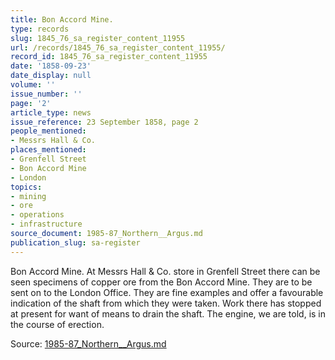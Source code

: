 ```yaml
---
title: Bon Accord Mine.
type: records
slug: 1845_76_sa_register_content_11955
url: /records/1845_76_sa_register_content_11955/
record_id: 1845_76_sa_register_content_11955
date: '1858-09-23'
date_display: null
volume: ''
issue_number: ''
page: '2'
article_type: news
issue_reference: 23 September 1858, page 2
people_mentioned:
- Messrs Hall & Co.
places_mentioned:
- Grenfell Street
- Bon Accord Mine
- London
topics:
- mining
- ore
- operations
- infrastructure
source_document: 1985-87_Northern__Argus.md
publication_slug: sa-register
---
```


Bon Accord Mine.  At Messrs Hall & Co. store in Grenfell Street there can be seen specimens of copper ore from the Bon Accord Mine.  They are to be sent on to the London Office.  They are fine examples and offer a favourable indication of the shaft from which they were taken.  Work there has stopped at present for want of means to drain the shaft.  The engine, we are told, is in the course of erection.

Source: [1985-87_Northern__Argus.md](/downloads/markdown/1985-87_Northern__Argus.md)
